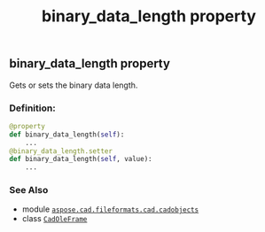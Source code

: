 ﻿---
title: binary_data_length property
second_title: Aspose.CAD for Python via .NET API References
description: 
type: docs
weight: 110
url: /python-net/aspose.cad.fileformats.cad.cadobjects/cadoleframe/binary_data_length/
is_root: false
---

## binary_data_length property


Gets or sets the binary data length.
### Definition:
```python
@property
def binary_data_length(self):
    ...
@binary_data_length.setter
def binary_data_length(self, value):
    ...
```

### See Also
* module [`aspose.cad.fileformats.cad.cadobjects`](../../)
* class [`CadOleFrame`](/cad/python-net/aspose.cad.fileformats.cad.cadobjects/cadoleframe)
